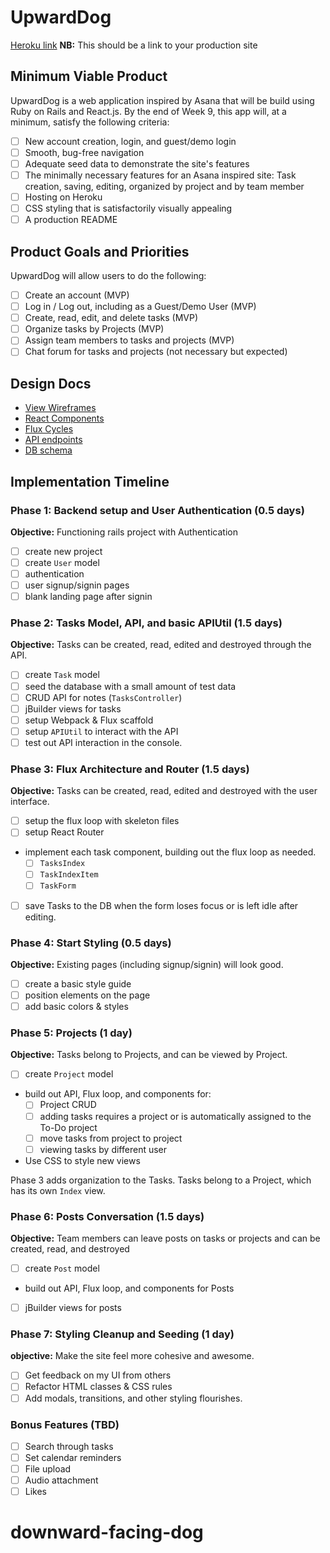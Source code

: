 # UpwardDog

[Heroku link][heroku] **NB:** This should be a link to your production site

[heroku]: http://upward-dog.herokuapp.com/

## Minimum Viable Product

UpwardDog is a web application inspired by Asana that will be build using Ruby on Rails and React.js.  By the end of Week 9, this app will, at a minimum, satisfy the following criteria:

- [ ] New account creation, login, and guest/demo login
- [ ] Smooth, bug-free navigation
- [ ] Adequate seed data to demonstrate the site's features
- [ ] The minimally necessary features for an Asana inspired site: Task creation, saving, editing, organized by project and by team member
- [ ] Hosting on Heroku
- [ ] CSS styling that is satisfactorily visually appealing
- [ ] A production README

## Product Goals and Priorities

UpwardDog will allow users to do the following:

<!-- This is a Markdown checklist. Use it to keep track of your
progress. Put an x between the brackets for a checkmark: [x] -->

- [ ] Create an account (MVP)
- [ ] Log in / Log out, including as a Guest/Demo User (MVP)
- [ ] Create, read, edit, and delete tasks (MVP)
- [ ] Organize tasks by Projects (MVP)
- [ ] Assign team members to tasks and projects (MVP)
- [ ] Chat forum for tasks and projects (not necessary but expected)

## Design Docs
* [View Wireframes][views]
* [React Components][components]
* [Flux Cycles][flux-cycles]
* [API endpoints][api-endpoints]
* [DB schema][schema]

[views]: ./docs/views.md
[components]: ./docs/components.md
[flux-cycles]: ./docs/flux-cycles.md
[api-endpoints]: ./docs/api-endpoints.md
[schema]: ./docs/schema.md

## Implementation Timeline

### Phase 1: Backend setup and User Authentication (0.5 days)

**Objective:** Functioning rails project with Authentication

- [ ] create new project
- [ ] create `User` model
- [ ] authentication
- [ ] user signup/signin pages
- [ ] blank landing page after signin

### Phase 2: Tasks Model, API, and basic APIUtil (1.5 days)

**Objective:** Tasks can be created, read, edited and destroyed through
the API.

- [ ] create `Task` model
- [ ] seed the database with a small amount of test data
- [ ] CRUD API for notes (`TasksController`)
- [ ] jBuilder views for tasks
- [ ] setup Webpack & Flux scaffold
- [ ] setup `APIUtil` to interact with the API
- [ ] test out API interaction in the console.

### Phase 3: Flux Architecture and Router (1.5 days)

**Objective:** Tasks can be created, read, edited and destroyed with the
user interface.

- [ ] setup the flux loop with skeleton files
- [ ] setup React Router
- implement each task component, building out the flux loop as needed.
  - [ ] `TasksIndex`
  - [ ] `TaskIndexItem`
  - [ ] `TaskForm`
- [ ] save Tasks to the DB when the form loses focus or is left idle
  after editing.

### Phase 4: Start Styling (0.5 days)

**Objective:** Existing pages (including signup/signin) will look good.

- [ ] create a basic style guide
- [ ] position elements on the page
- [ ] add basic colors & styles

### Phase 5: Projects (1 day)

**Objective:** Tasks belong to Projects, and can be viewed by Project.

- [ ] create `Project` model
- build out API, Flux loop, and components for:
  - [ ] Project CRUD
  - [ ] adding tasks requires a project or is automatically assigned to the To-Do project
  - [ ] move tasks from project to project
  - [ ] viewing tasks by different user
- Use CSS to style new views

Phase 3 adds organization to the Tasks. Tasks belong to a Project,
which has its own `Index` view.

### Phase 6: Posts Conversation (1.5 days)

**Objective:** Team members can leave posts on tasks or projects and can be created, read, and destroyed

- [ ] create `Post` model
- build out API, Flux loop, and components for Posts
- [ ] jBuilder views for posts


### Phase 7: Styling Cleanup and Seeding (1 day)

**objective:** Make the site feel more cohesive and awesome.

- [ ] Get feedback on my UI from others
- [ ] Refactor HTML classes & CSS rules
- [ ] Add modals, transitions, and other styling flourishes.

### Bonus Features (TBD)
- [ ] Search through tasks
- [ ] Set calendar reminders
- [ ] File upload
- [ ] Audio attachment
- [ ] Likes

[phase-one]: ./docs/phases/phase1.md
[phase-two]: ./docs/phases/phase2.md
[phase-three]: ./docs/phases/phase3.md
[phase-four]: ./docs/phases/phase4.md
[phase-five]: ./docs/phases/phase5.md
# downward-facing-dog
